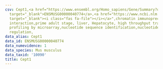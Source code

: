 ```yaml
---
csv: Cept1,<a href="https://www.ensembl.org/Homo_sapiens/Gene/Summary?db=core;g=ENSMUSG00000040774"
  target="_blank">ENSMUSG00000040774</a>,<a href="https://www.ncbi.nlm.nih.gov/pubmed/23834426"
  target="_blank"><i class="fas fa-file"></i></a>",chromatin immunoprecipitation assay,direct
  interaction,prime adult stage, liver, Hepatocyte, high throughput transcription
  profiling by microarray,nucleotide sequence identification,nucleotide sequence identification,transcriptional
  regulation,
data_alias: Cept1
data_id: ENSMUSG00000040774
data_numevidence: 1
data_species: Mus musculus
data_taxid: '10090'
title: Cept1
---
```

